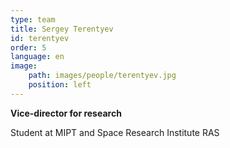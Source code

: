 ```yaml
---
type: team
title: Sergey Terentyev
id: terentyev
order: 5
language: en
image:
    path: images/people/terentyev.jpg
    position: left
---
```


**Vice-director for research**

Student at MIPT and Space Research Institute RAS